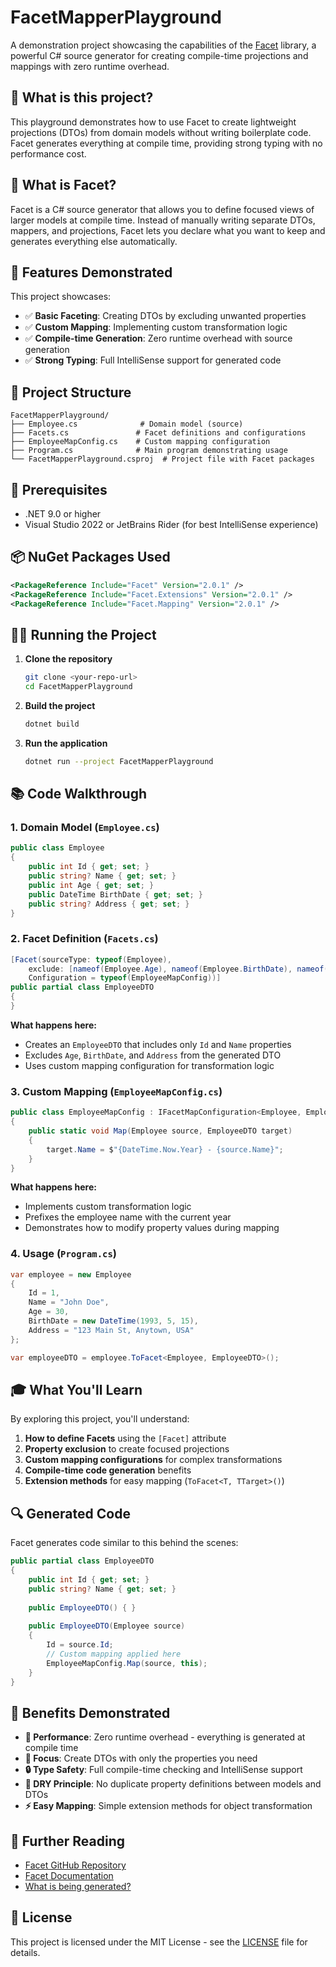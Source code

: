 # FacetMapperPlayground

A demonstration project showcasing the capabilities of the [Facet](https://github.com/Tim-Maes/Facet) library, a powerful C# source generator for creating compile-time projections and mappings with zero runtime overhead.

## 🎯 What is this project?

This playground demonstrates how to use Facet to create lightweight projections (DTOs) from domain models without writing boilerplate code. Facet generates everything at compile time, providing strong typing with no performance cost.

## 💎 What is Facet?

Facet is a C# source generator that allows you to define focused views of larger models at compile time. Instead of manually writing separate DTOs, mappers, and projections, Facet lets you declare what you want to keep and generates everything else automatically.

## 🚀 Features Demonstrated

This project showcases:

- ✅ **Basic Faceting**: Creating DTOs by excluding unwanted properties
- ✅ **Custom Mapping**: Implementing custom transformation logic
- ✅ **Compile-time Generation**: Zero runtime overhead with source generation
- ✅ **Strong Typing**: Full IntelliSense support for generated code

## 📁 Project Structure

```
FacetMapperPlayground/
├── Employee.cs              # Domain model (source)
├── Facets.cs               # Facet definitions and configurations
├── EmployeeMapConfig.cs    # Custom mapping configuration
├── Program.cs              # Main program demonstrating usage
└── FacetMapperPlayground.csproj  # Project file with Facet packages
```

## 🔧 Prerequisites

- .NET 9.0 or higher
- Visual Studio 2022 or JetBrains Rider (for best IntelliSense experience)

## 📦 NuGet Packages Used

```xml
<PackageReference Include="Facet" Version="2.0.1" />
<PackageReference Include="Facet.Extensions" Version="2.0.1" />
<PackageReference Include="Facet.Mapping" Version="2.0.1" />
```

## 🏃‍♂️ Running the Project

1. **Clone the repository**
   ```bash
   git clone <your-repo-url>
   cd FacetMapperPlayground
   ```

2. **Build the project**
   ```bash
   dotnet build
   ```

3. **Run the application**
   ```bash
   dotnet run --project FacetMapperPlayground
   ```

## 📚 Code Walkthrough

### 1. Domain Model (`Employee.cs`)

```csharp
public class Employee
{
    public int Id { get; set; }
    public string? Name { get; set; }
    public int Age { get; set; }
    public DateTime BirthDate { get; set; }
    public string? Address { get; set; }
}
```

### 2. Facet Definition (`Facets.cs`)

```csharp
[Facet(sourceType: typeof(Employee),
    exclude: [nameof(Employee.Age), nameof(Employee.BirthDate), nameof(Employee.Address)],
    Configuration = typeof(EmployeeMapConfig))]
public partial class EmployeeDTO
{
}
```

**What happens here:**
- Creates an `EmployeeDTO` that includes only `Id` and `Name` properties
- Excludes `Age`, `BirthDate`, and `Address` from the generated DTO
- Uses custom mapping configuration for transformation logic

### 3. Custom Mapping (`EmployeeMapConfig.cs`)

```csharp
public class EmployeeMapConfig : IFacetMapConfiguration<Employee, EmployeeDTO>
{
    public static void Map(Employee source, EmployeeDTO target)
    {
        target.Name = $"{DateTime.Now.Year} - {source.Name}";
    }
}
```

**What happens here:**
- Implements custom transformation logic
- Prefixes the employee name with the current year
- Demonstrates how to modify property values during mapping

### 4. Usage (`Program.cs`)

```csharp
var employee = new Employee
{
    Id = 1,
    Name = "John Doe",
    Age = 30,
    BirthDate = new DateTime(1993, 5, 15),
    Address = "123 Main St, Anytown, USA"
};

var employeeDTO = employee.ToFacet<Employee, EmployeeDTO>();
```

## 🎓 What You'll Learn

By exploring this project, you'll understand:

1. **How to define Facets** using the `[Facet]` attribute
2. **Property exclusion** to create focused projections
3. **Custom mapping configurations** for complex transformations
4. **Compile-time code generation** benefits
5. **Extension methods** for easy mapping (`ToFacet<T, TTarget>()`)

## 🔍 Generated Code

Facet generates code similar to this behind the scenes:

```csharp
public partial class EmployeeDTO
{
    public int Id { get; set; }
    public string? Name { get; set; }
    
    public EmployeeDTO() { }
    
    public EmployeeDTO(Employee source)
    {
        Id = source.Id;
        // Custom mapping applied here
        EmployeeMapConfig.Map(source, this);
    }
}
```

## 🌟 Benefits Demonstrated

- **🚀 Performance**: Zero runtime overhead - everything is generated at compile time
- **🎯 Focus**: Create DTOs with only the properties you need
- **🔒 Type Safety**: Full compile-time checking and IntelliSense support
- **🔄 DRY Principle**: No duplicate property definitions between models and DTOs
- **⚡ Easy Mapping**: Simple extension methods for object transformation

## 📖 Further Reading

- [Facet GitHub Repository](https://github.com/Tim-Maes/Facet)
- [Facet Documentation](https://github.com/Tim-Maes/Facet/blob/master/docs/README.md)
- [What is being generated?](https://github.com/Tim-Maes/Facet/blob/master/docs/07_WhatIsBeingGenerated.md)

## 📄 License

This project is licensed under the MIT License - see the [LICENSE](LICENSE) file for details.
